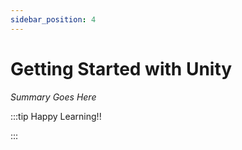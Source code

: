 ```yaml
---
sidebar_position: 4
---
```


# Getting Started with Unity

_Summary Goes Here_

:::tip Happy Learning!!

<QuestButton text="Go To Quest" />

:::


